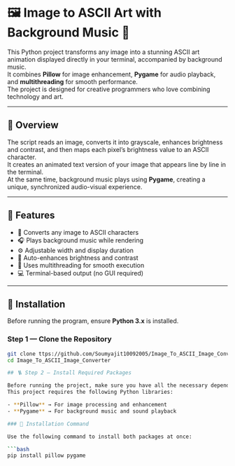 # 🖼️ Image to ASCII Art with Background Music 🎵

This Python project transforms any image into a stunning ASCII art animation displayed directly in your terminal, accompanied by background music.  
It combines **Pillow** for image enhancement, **Pygame** for audio playback, and **multithreading** for smooth performance.  
The project is designed for creative programmers who love combining technology and art.

---

## 🌟 Overview

The script reads an image, converts it into grayscale, enhances brightness and contrast, and then maps each pixel’s brightness value to an ASCII character.  
It creates an animated text version of your image that appears line by line in the terminal.  
At the same time, background music plays using **Pygame**, creating a unique, synchronized audio-visual experience.  

---

## 🚀 Features

- 🎨 Converts any image to ASCII characters  
- 🎧 Plays background music while rendering  
- ⚙️ Adjustable width and display duration  
- 🧠 Auto-enhances brightness and contrast  
- 🔀 Uses multithreading for smooth execution  
- 💻 Terminal-based output (no GUI required)  

---

## 🧰 Installation

Before running the program, ensure **Python 3.x** is installed.

### Step 1 — Clone the Repository

```bash
git clone ttps://github.com/Soumyajit10092005/Image_To_ASCII_Image_Converter.git
cd Image_To_ASCII_Image_Converter

## 🪜 Step 2 — Install Required Packages

Before running the project, make sure you have all the necessary dependencies installed.  
This project requires the following Python libraries:

- **Pillow** → For image processing and enhancement  
- **Pygame** → For background music and sound playback

### 🧩 Installation Command

Use the following command to install both packages at once:

```bash
pip install pillow pygame
